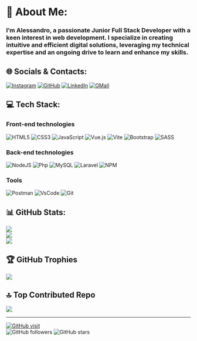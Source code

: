 # 💫 About Me:

### I’m Alessandro, a passionate Junior Full Stack Developer with a keen interest in web development. I specialize in creating intuitive and efficient digital solutions, leveraging my technical expertise and an ongoing drive to learn and enhance my skills.

## 🌐 Socials & Contacts:

[![Instagram](https://skillicons.dev/icons?i=instagram)](https://www.instagram.com/alessandro___palumbo/)
[![GitHub](https://skillicons.dev/icons?i=github)](https://github.com/AlessandroPalumboDev)
[![LinkedIn](https://skillicons.dev/icons?i=linkedin)](https://linkedin.com/in/alessandro-palumbo-ba2a19326)
[![GMail](https://skillicons.dev/icons?i=gmail)](mailto:alessandropalumbo.dev@gmail.com)

## 💻 Tech Stack:

### Front-end technologies

![HTML5](https://skillicons.dev/icons?i=html)
![CSS3](https://skillicons.dev/icons?i=css)
![JavaScript](https://skillicons.dev/icons?i=js)
![Vue.js](https://skillicons.dev/icons?i=vue)
![Vite](https://skillicons.dev/icons?i=vite)
![Bootstrap](https://skillicons.dev/icons?i=bootstrap)
![SASS](https://skillicons.dev/icons?i=sass)

### Back-end technologies

![NodeJS](https://skillicons.dev/icons?i=nodejs)
![Php](https://skillicons.dev/icons?i=php)
![MySQL](https://skillicons.dev/icons?i=mysql)
![Laravel](https://skillicons.dev/icons?i=laravel)
![NPM](https://skillicons.dev/icons?i=npm)

### Tools

![Postman](https://skillicons.dev/icons?i=postman)
![VsCode](https://skillicons.dev/icons?i=vscode)
![Git](https://skillicons.dev/icons?i=git)

## 📊 GitHub Stats:

![](https://github-readme-stats.vercel.app/api/top-langs/?username=AlessandroPalumboDev&theme=dark&hide_border=false&include_all_commits=true&count_private=false&layout=compact)<br/>
![](https://github-readme-stats.vercel.app/api?username=AlessandroPalumboDev&theme=dark&hide_border=false&include_all_commits=true&count_private=false)<br/>
![](https://github-readme-streak-stats.herokuapp.com/?user=AlessandroPalumboDev&theme=dark&hide_border=false)

## 🏆 GitHub Trophies

![](https://github-profile-trophy.vercel.app/?username=AlessandroPalumboDev&theme=radical&no-frame=false&no-bg=true&margin-w=4)

## 🔝 Top Contributed Repo

![](https://github-contributor-stats.vercel.app/api?username=AlessandroPalumboDev&limit=5&theme=dark&combine_all_yearly_contributions=true)

---

[![GitHub visit](https://visitcount.itsvg.in/api?id=AlessandroPalumboDev&label=Profile%20Views&color=12&icon=5&pretty=true)](https://visitcount.itsvg.in)<br/>
![GitHub followers](https://img.shields.io/github/followers/AlessandroPalumboDev?label=Followers&logo=github&logoColor=white&style=plastic&color=black&labelColor=black&link=https://github.com/AlessandroPalumboDev/followers)
![GitHub stars](https://img.shields.io/github/stars/AlessandroPalumboDev?label=Stars&logo=github&logoColor=white&style=plastic&color=black&labelColor=black&link=https://github.com/AlessandroPalumboDev/stars)
